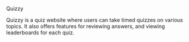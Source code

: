 Quizzy

Quizzy is a quiz website where users can take timed quizzes on various topics. It also offers features for reviewing answers, and viewing leaderboards for each quiz.
